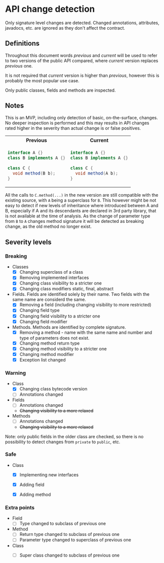 # API change detection

Only signature level changes are detected. Changed annotations, attributes, javadocs, etc. are
ignored as they don't affect the contract. 

## Definitions

Throughout this document words _previous_ and _current_ will be used to refer to two versions
of the public API compared, where _current_ version replaces _previous_ one.

It is not required that _current_ version is higher than _previous_, however this is probably 
the most popular use case.

Only public classes, fields and methods are inspected.

## Notes

This is an MVP, including only detection of basic, on-the-surface, changes. No deeper
inspection is performed and this may results in API changes rated higher in the severity
than actual change is or false positives.
<table>
<tr><th>Previous</th><th>Current</th></tr>
<tr>
<td>

```java
interface A {}
class B implements A {}

class C {
  void method(B b);
}
```
</td>
<td>

```java
interface A {}
class B implements A {}

class C {
  void method(A b);
}
```
</td>
</tr>
</table>

All the calls to `C.method(...)` in the new version are still compatible with the existing source,
with `A` being a superclass for `B`. This however might be not easy to detect if new levels of inheritance
where introduced between A and B, especially if A and its descendants are declared in 3rd party library, that
is not available at the time of analysis.
As the change of parameter type from `B` to `A` changes method signature it will be detected as breaking change, 
as the old method no longer exist.


## Severity levels

### Breaking

- Classes
  - [x] Changing superclass of a class
  - [x] Removing implemented interfaces
  - [x] Changing class visibility to a stricter one
  - [x] Changing class modifiers static, final, abstract 
- Fields. Fields are identified solely by their name. Two fields with the same name are considerd the same. 
  - [x] Removing a field (including changing visibility to more restricted)
  - [x] Changing field type
  - [x] Changing field visibility to a stricter one
  - [x] Changing field modifier
- Methods. Methods are identified by complete signature.
  - [x] Removing a method - name with the same name and number and type of parameters does not exist. 
  - [x] Changing method return type 
  - [x] Changing method visibility to a stricter one
  - [x] Changing method modifier  
  - [x] Exception list changed

### Warning

- Class
    - [x] Changing class bytecode version
    - [ ] Annotations changed
- Fields
    - [ ] Annotations changed
    - ~~Changing visibility to a more relaxed~~ 
- Methods 
    - [ ] Annotations changed
    - ~~Changing visibility to a more relaxed~~ 
    
Note: only public fields in the older class are checked, so there is no possibility
to detect changes from `private` to `public`, etc.


### Safe

- Class
    - [x] Implementing new interfaces
    - [x] Adding field
    - [x] Adding method
    
    
### Extra points

- Field 
    - [ ] Type changed to subclass of previous one
- Method
    - [ ] Return type changed to subclass of previous one
    - [ ] Parameter type changed to superclass of previous one
- Class 
    - [ ] Super class changed to subclass of previous one
   